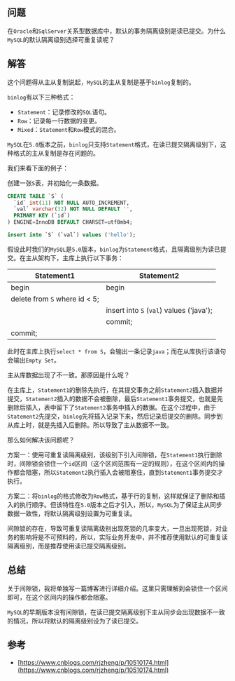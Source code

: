 ## 问题

在`Oracle`和`SqlServer`关系型数据库中，默认的事务隔离级别是读已提交。为什么`MySQL`的默认隔离级别选择可重复读呢？

## 解答

这个问题得从主从复制说起，`MySQL`的主从复制是基于`binlog`复制的。

`binlog`有以下三种格式：

- `Statement`：记录修改的`SQL`语句。
- `Row`：记录每一行数据的变更。
- `Mixed`：`Statement`和`Row`模式的混合。

`MySQL`在`5.0`版本之前，`binlog`只支持`Statement`格式，在读已提交隔离级别下，这种格式的主从复制是存在问题的。

我们来看下面的例子：

创建一张`S`表，并初始化一条数据。

```SQL
CREATE TABLE `S` (
  `id` int(11) NOT NULL AUTO_INCREMENT,
  `val` varchar(32) NOT NULL DEFAULT '',
  PRIMARY KEY (`id`)
) ENGINE=InnoDB DEFAULT CHARSET=utf8mb4;

insert into `S` (`val`) values ('hello');
```

假设此时我们的`MySQL`是`5.0`版本，`binlog`为`Statement`格式，且隔离级别为读已提交。在主从架构下，主库上执行以下事务：

| Statement1 | Statement2 |
| ---------- | ---------- |
| begin      | begin      |
| delete from `S` where id < 5; ||
|| insert into `S` (`val`) values ('java'); |
|| commit; |
| commit; ||

此时在主库上执行`select * from S`，会输出一条记录`java`；而在从库执行该语句会输出`Empty Set`。

主从库数据出现了不一致。那原因是什么呢？

在主库上，`Statement1`的删除先执行，在其提交事务之前`Statement2`插入数据并提交，`Statement2`插入的数据不会被删除，最后`Statement1`事务提交，也就是先删除后插入，表中留下了`Statement2`事务中插入的数据。在这个过程中，由于`Statement2`先提交，`binlog`先将插入记录下来，然后记录后提交的删除。同步到从库上时，就是先插入后删除。所以导致了主从数据不一致。

那么如何解决该问题呢？

方案一：使用可重复读隔离级别，该级别下引入间隙锁，在`Statement1`执行删除时，间隙锁会锁住一个`id`区间（这个区间范围有一定的规则），在这个区间内的操作都会阻塞，所以`Statement2`执行插入会被阻塞住，直到`Statement1`事务提交才执行。

方案二：将`binlog`的格式修改为`Row`格式，基于行的复制，这样就保证了删除和插入的执行顺序。但该特性在`5.0`版本之后才引入，所以，`MySQL`为了保证主从同步数据一致性，将默认隔离级别设置为可重复读。

间隙锁的存在，导致可重复读隔离级别出现死锁的几率变大，一旦出现死锁，对业务的影响将是不可预料的，所以，实际业务开发中，并不推荐使用默认的可重复读隔离级别，而是推荐使用读已提交隔离级别。

## 总结

关于间隙锁，我将单独写一篇博客进行详细介绍。这里只需理解到会锁住一个区间即可，在这个区间内的操作都会阻塞。

`MySQL`的早期版本没有间隙锁，在读已提交隔离级别下主从同步会出现数据不一致的情况，所以将默认的隔离级别设为了读已提交。

## 参考

- [https://www.cnblogs.com/rjzheng/p/10510174.html](https://www.cnblogs.com/rjzheng/p/10510174.html)